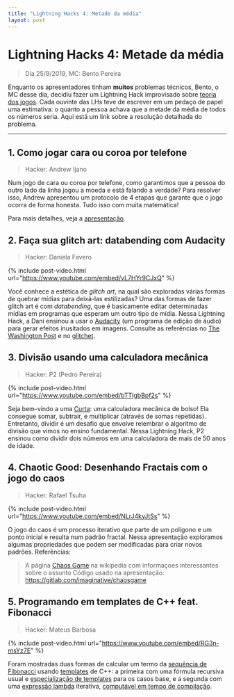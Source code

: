 ```yaml
---
title: "Lightning Hacks 4: Metade da média"
layout: post
---
```


# Lightning Hacks 4: Metade da média
> Dia 25/9/2019, MC: Bento Pereira

Enquanto os apresentadores tinham __muitos__ problemas técnicos,
Bento, o MC desse dia, decidiu fazer um Lightning Hack improvisado sobre
[teoria dos jogos](https://pt.wikipedia.org/wiki/Teoria_dos_jogos). Cada ouvinte das LHs
teve de escrever em um pedaço de papel uma estimativa: o quanto a pessoa achava que
a metade da média de todos os números seria. Aqui está um link sobre a resolução detalhada
do problema.

<hr>

## 1. Como jogar cara ou coroa por telefone
> Hacker: Andrew Ijano

Num jogo de cara ou coroa por telefone, como garantimos que a pessoa do outro lado da linha jogou a moeda e está falando a verdade? Para resolver isso, Andrew apresentou um protocolo de 4 etapas que garante que o jogo ocorra de forma honesta. Tudo isso com muita matemática!

Para mais detalhes, veja a [apresentação](
https://docs.google.com/presentation/d/1iRhhZL8kFnk7Ndf6FkIdvzVbgesyGKz_VVSkazRyk1A).

## 2. Faça sua glitch art: databending com Audacity
> Hacker: Daniela Favero

{% include post-video.html url="https://www.youtube.com/embed/vL7HYr9CJxQ" %}

Você conhece a estética de _glitch art_, na qual são exploradas várias formas de quebrar mídias para deixá-las estilizadas? Uma das formas de fazer glitch art é com _databending_, que é basicamente editar determinadas mídias em programas que esperam um outro tipo de mídia. Nessa Lightning Hack, a Dani ensinou a usar o [Audacity](https://www.audacityteam.org/) (um programa de edição de áudio) para gerar efeitos inusitados em imagens. Consulte as referências no [The Washington Post](https://www.washingtonpost.com/news/innovations/wp/2014/07/23/what-paris-looks-like-with-an-echo/) e no [glitchet](https://www.glitchet.com/).


## 3. Divisão usando uma calculadora mecânica
> Hacker: P2 (Pedro Pereira)

{% include post-video.html url="https://www.youtube.com/embed/bTTIgbBpf2s" %}

Seja bem-vindo a uma [Curta](https://pt.wikipedia.org/wiki/Curta): uma calculadora mecânica de
bolso! Ela consegue somar, subtrair, e multiplicar (através de somas repetidas). Entretanto,
dividir é um desafio que envolve relembrar o algoritmo de divisão que vimos no ensino fundamental.
Nessa Lightning Hack, P2 ensinou como dividir dois números em uma calculadora de mais de 50 anos de idade.

## 4. Chaotic Good: Desenhando Fractais com o jogo do caos
> Hacker: Rafael Tsuha

{% include post-video.html url="https://www.youtube.com/embed/NLrJ4kyJtSs" %}

O jogo do caos é um processo iterativo que parte de um polígono e um ponto inicial e resulta num padrão fractal. Nessa apresentação exploramos algumas propriedades que podem ser modificadas para criar novos padrões.
Referências:
> A página [Chaos Game](https://en.wikipedia.org/wiki/Chaos_game) na wikipedia com informaçoes interessantes sobre o assunto
> Código usado na apresentação:
https://gitlab.com/imaginative/chaosgame


## 5. Programando em templates de C++ feat. Fibonacci
> Hacker: Mateus Barbosa

{% include post-video.html url="https://www.youtube.com/embed/RG3n-msYz7E" %}

Foram mostradas duas formas de calcular um termo da [sequência de Fibonacci](https://en.wikipedia.org/wiki/Fibonacci_number) usando [templates](https://en.cppreference.com/w/cpp/language/templates) de C++: a primeira com uma fórmula recursiva usual e [especialização de templates](https://en.cppreference.com/w/cpp/language/template_specialization) para os casos base, e a segunda com uma [expressão lambda](https://en.cppreference.com/w/cpp/language/lambda) iterativa, [computável em tempo de compilação](https://en.cppreference.com/w/cpp/language/constexpr).
